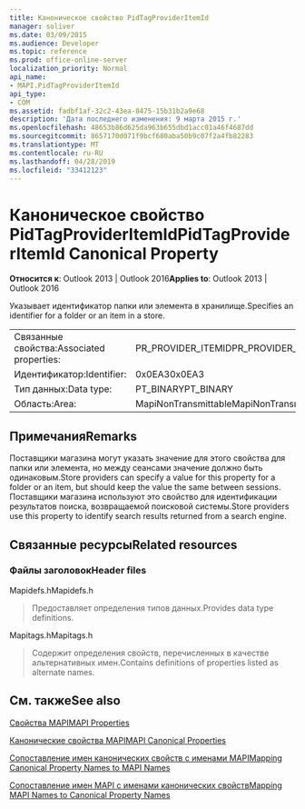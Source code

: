 ```yaml
---
title: Каноническое свойство PidTagProviderItemId
manager: soliver
ms.date: 03/09/2015
ms.audience: Developer
ms.topic: reference
ms.prod: office-online-server
localization_priority: Normal
api_name:
- MAPI.PidTagProviderItemId
api_type:
- COM
ms.assetid: fadbf1af-32c2-43ea-8475-15b31b2a9e68
description: 'Дата последнего изменения: 9 марта 2015 г.'
ms.openlocfilehash: 48653b86d625da963b655dbd1acc01a46f4687dd
ms.sourcegitcommit: 8657170d071f9bcf680aba50b9c07f2a4fb82283
ms.translationtype: MT
ms.contentlocale: ru-RU
ms.lasthandoff: 04/28/2019
ms.locfileid: "33412123"
---
```

# <a name="pidtagprovideritemid-canonical-property"></a><span data-ttu-id="1f4b3-103">Каноническое свойство PidTagProviderItemId</span><span class="sxs-lookup"><span data-stu-id="1f4b3-103">PidTagProviderItemId Canonical Property</span></span>

  
  
<span data-ttu-id="1f4b3-104">**Относится к**: Outlook 2013 | Outlook 2016</span><span class="sxs-lookup"><span data-stu-id="1f4b3-104">**Applies to**: Outlook 2013 | Outlook 2016</span></span> 
  
<span data-ttu-id="1f4b3-105">Указывает идентификатор папки или элемента в хранилище.</span><span class="sxs-lookup"><span data-stu-id="1f4b3-105">Specifies an identifier for a folder or an item in a store.</span></span>
  
|||
|:-----|:-----|
|<span data-ttu-id="1f4b3-106">Связанные свойства:</span><span class="sxs-lookup"><span data-stu-id="1f4b3-106">Associated properties:</span></span>  <br/> |<span data-ttu-id="1f4b3-107">PR_PROVIDER_ITEMID</span><span class="sxs-lookup"><span data-stu-id="1f4b3-107">PR_PROVIDER_ITEMID</span></span>  <br/> |
|<span data-ttu-id="1f4b3-108">Идентификатор:</span><span class="sxs-lookup"><span data-stu-id="1f4b3-108">Identifier:</span></span>  <br/> |<span data-ttu-id="1f4b3-109">0x0EA3</span><span class="sxs-lookup"><span data-stu-id="1f4b3-109">0x0EA3</span></span>  <br/> |
|<span data-ttu-id="1f4b3-110">Тип данных:</span><span class="sxs-lookup"><span data-stu-id="1f4b3-110">Data type:</span></span>  <br/> |<span data-ttu-id="1f4b3-111">PT_BINARY</span><span class="sxs-lookup"><span data-stu-id="1f4b3-111">PT_BINARY</span></span>  <br/> |
|<span data-ttu-id="1f4b3-112">Область:</span><span class="sxs-lookup"><span data-stu-id="1f4b3-112">Area:</span></span>  <br/> |<span data-ttu-id="1f4b3-113">MapiNonTransmittable</span><span class="sxs-lookup"><span data-stu-id="1f4b3-113">MapiNonTransmittable</span></span>  <br/> |
   
## <a name="remarks"></a><span data-ttu-id="1f4b3-114">Примечания</span><span class="sxs-lookup"><span data-stu-id="1f4b3-114">Remarks</span></span>

<span data-ttu-id="1f4b3-115">Поставщики магазина могут указать значение для этого свойства для папки или элемента, но между сеансами значение должно быть одинаковым.</span><span class="sxs-lookup"><span data-stu-id="1f4b3-115">Store providers can specify a value for this property for a folder or an item, but should keep the value the same between sessions.</span></span> <span data-ttu-id="1f4b3-116">Поставщики магазина используют это свойство для идентификации результатов поиска, возвращаемой поисковой системы.</span><span class="sxs-lookup"><span data-stu-id="1f4b3-116">Store providers use this property to identify search results returned from a search engine.</span></span>
  
## <a name="related-resources"></a><span data-ttu-id="1f4b3-117">Связанные ресурсы</span><span class="sxs-lookup"><span data-stu-id="1f4b3-117">Related resources</span></span>

### <a name="header-files"></a><span data-ttu-id="1f4b3-118">Файлы заголовок</span><span class="sxs-lookup"><span data-stu-id="1f4b3-118">Header files</span></span>

<span data-ttu-id="1f4b3-119">Mapidefs.h</span><span class="sxs-lookup"><span data-stu-id="1f4b3-119">Mapidefs.h</span></span>
  
> <span data-ttu-id="1f4b3-120">Предоставляет определения типов данных.</span><span class="sxs-lookup"><span data-stu-id="1f4b3-120">Provides data type definitions.</span></span>
    
<span data-ttu-id="1f4b3-121">Mapitags.h</span><span class="sxs-lookup"><span data-stu-id="1f4b3-121">Mapitags.h</span></span>
  
> <span data-ttu-id="1f4b3-122">Содержит определения свойств, перечисленных в качестве альтернативных имен.</span><span class="sxs-lookup"><span data-stu-id="1f4b3-122">Contains definitions of properties listed as alternate names.</span></span>
    
## <a name="see-also"></a><span data-ttu-id="1f4b3-123">См. также</span><span class="sxs-lookup"><span data-stu-id="1f4b3-123">See also</span></span>



[<span data-ttu-id="1f4b3-124">Свойства MAPI</span><span class="sxs-lookup"><span data-stu-id="1f4b3-124">MAPI Properties</span></span>](mapi-properties.md)
  
[<span data-ttu-id="1f4b3-125">Канонические свойства MAPI</span><span class="sxs-lookup"><span data-stu-id="1f4b3-125">MAPI Canonical Properties</span></span>](mapi-canonical-properties.md)
  
[<span data-ttu-id="1f4b3-126">Сопоставление имен канонических свойств с именами MAPI</span><span class="sxs-lookup"><span data-stu-id="1f4b3-126">Mapping Canonical Property Names to MAPI Names</span></span>](mapping-canonical-property-names-to-mapi-names.md)
  
[<span data-ttu-id="1f4b3-127">Сопоставление имен MAPI с именами канонических свойств</span><span class="sxs-lookup"><span data-stu-id="1f4b3-127">Mapping MAPI Names to Canonical Property Names</span></span>](mapping-mapi-names-to-canonical-property-names.md)


